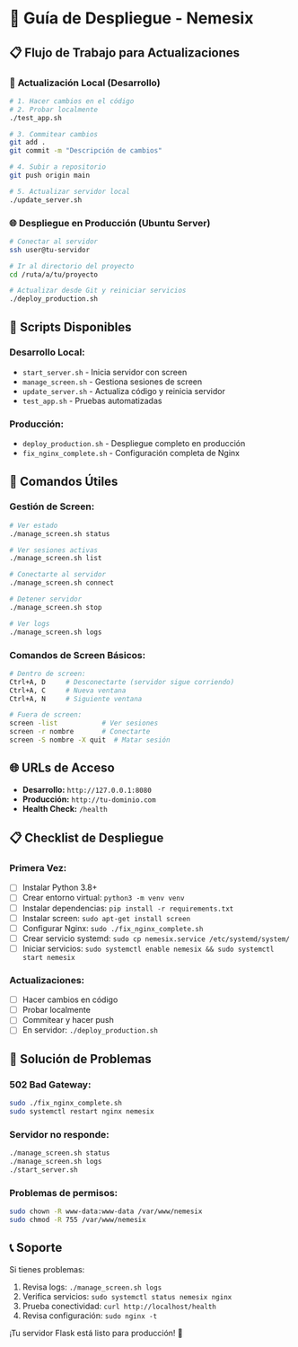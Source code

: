 # 🚀 Guía de Despliegue - Nemesix

## 📋 Flujo de Trabajo para Actualizaciones

### 🔄 **Actualización Local (Desarrollo)**

```bash
# 1. Hacer cambios en el código
# 2. Probar localmente
./test_app.sh

# 3. Commitear cambios
git add .
git commit -m "Descripción de cambios"

# 4. Subir a repositorio
git push origin main

# 5. Actualizar servidor local
./update_server.sh
```

### 🌐 **Despliegue en Producción (Ubuntu Server)**

```bash
# Conectar al servidor
ssh user@tu-servidor

# Ir al directorio del proyecto
cd /ruta/a/tu/proyecto

# Actualizar desde Git y reiniciar servicios
./deploy_production.sh
```

## 📁 Scripts Disponibles

### **Desarrollo Local:**
- `start_server.sh` - Inicia servidor con screen
- `manage_screen.sh` - Gestiona sesiones de screen
- `update_server.sh` - Actualiza código y reinicia servidor
- `test_app.sh` - Pruebas automatizadas

### **Producción:**
- `deploy_production.sh` - Despliegue completo en producción
- `fix_nginx_complete.sh` - Configuración completa de Nginx

## 🔧 Comandos Útiles

### **Gestión de Screen:**
```bash
# Ver estado
./manage_screen.sh status

# Ver sesiones activas
./manage_screen.sh list

# Conectarte al servidor
./manage_screen.sh connect

# Detener servidor
./manage_screen.sh stop

# Ver logs
./manage_screen.sh logs
```

### **Comandos de Screen Básicos:**
```bash
# Dentro de screen:
Ctrl+A, D     # Desconectarte (servidor sigue corriendo)
Ctrl+A, C     # Nueva ventana
Ctrl+A, N     # Siguiente ventana

# Fuera de screen:
screen -list           # Ver sesiones
screen -r nombre       # Conectarte
screen -S nombre -X quit  # Matar sesión
```

## 🌐 URLs de Acceso

- **Desarrollo:** `http://127.0.0.1:8080`
- **Producción:** `http://tu-dominio.com`
- **Health Check:** `/health`

## 📋 Checklist de Despliegue

### **Primera Vez:**
- [ ] Instalar Python 3.8+
- [ ] Crear entorno virtual: `python3 -m venv venv`
- [ ] Instalar dependencias: `pip install -r requirements.txt`
- [ ] Instalar screen: `sudo apt-get install screen`
- [ ] Configurar Nginx: `sudo ./fix_nginx_complete.sh`
- [ ] Crear servicio systemd: `sudo cp nemesix.service /etc/systemd/system/`
- [ ] Iniciar servicios: `sudo systemctl enable nemesix && sudo systemctl start nemesix`

### **Actualizaciones:**
- [ ] Hacer cambios en código
- [ ] Probar localmente
- [ ] Commitear y hacer push
- [ ] En servidor: `./deploy_production.sh`

## 🚨 Solución de Problemas

### **502 Bad Gateway:**
```bash
sudo ./fix_nginx_complete.sh
sudo systemctl restart nginx nemesix
```

### **Servidor no responde:**
```bash
./manage_screen.sh status
./manage_screen.sh logs
./start_server.sh
```

### **Problemas de permisos:**
```bash
sudo chown -R www-data:www-data /var/www/nemesix
sudo chmod -R 755 /var/www/nemesix
```

## 📞 Soporte

Si tienes problemas:
1. Revisa logs: `./manage_screen.sh logs`
2. Verifica servicios: `sudo systemctl status nemesix nginx`
3. Prueba conectividad: `curl http://localhost/health`
4. Revisa configuración: `sudo nginx -t`

¡Tu servidor Flask está listo para producción! 🎉
